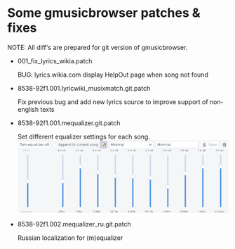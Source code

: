 Some gmusicbrowser patches & fixes
==================================
NOTE: All diff's are prepared for git version of gmusicbrowser.

- 001_fix_lyrics_wikia.patch

    BUG: lyrics.wikia.com display HelpOut page when song not found

- 8538-92f1.001.lyricwiki_musixmatch.git.patch

    Fix previous bug and add new lyrics source to improve support of non-english texts

- 8538-92f1.001.mequalizer.git.patch

    Set different equalizer settings for each song.
    ![image (16K)][scrshot img]

- 8538-92f1.002.mequalizer_ru.git.patch

    Russian localization for (m)equalizer

[scrshot img]: https://raw.githubusercontent.com/chinarulezzz/gmusicbrowser_patches/master/mequalizer.png
